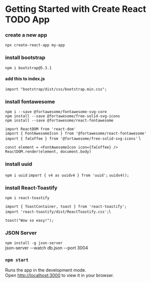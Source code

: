 # Getting Started with Create  React TODO App

### create a new app
`npx create-react-app my-app`

### install bootstrap
`npm i bootstrap@5.3.1`

#### add this to index.js
`import "bootstrap/dist/css/bootstrap.min.css";`

### install fontawesome
`npm i --save @fortawesome/fontawesome-svg-core` \
`npm install --save @fortawesome/free-solid-svg-icons` \
`npm install --save @fortawesome/react-fontawesome`

  `import ReactDOM from 'react-dom'` \
  `import { FontAwesomeIcon } from '@fortawesome/react-fontawesome'` \
  `import { faCoffee } from '@fortawesome/free-solid-svg-icons'` \

  `const element = <FontAwesomeIcon icon={faCoffee} />` \
  `ReactDOM.render(element, document.body)`
  
### install uuid

`npm i uuid` 
`import { v4 as uuidv4 } from 'uuid';` 
`uuidv4();`

### install React-Toastify
`npm i react-toastify`

`import { ToastContainer, toast } from 'react-toastify';`\
`import 'react-toastify/dist/ReactToastify.css';`\

`toast("Wow so easy!");`
<ToastContainer />

### JSON Server
`npm install -g json-server`\
json-server --watch db.json --port 3004


### `npm start`

Runs the app in the development mode.\
Open [http://localhost:3000](http://localhost:3000) to view it in your browser.


